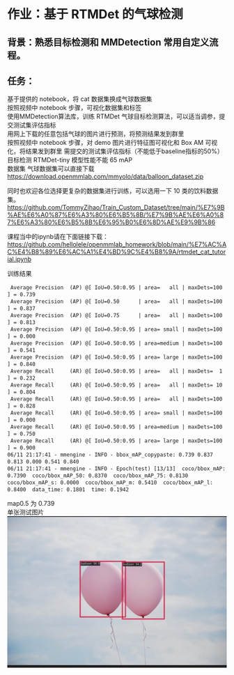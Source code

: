 # 作业：基于 RTMDet 的气球检测

## 背景：熟悉目标检测和 MMDetection 常用自定义流程。

## 任务：

基于提供的 notebook，将 cat 数据集换成气球数据集  
按照视频中 notebook 步骤，可视化数据集和标签  
使用MMDetection算法库，训练 RTMDet 气球目标检测算法，可以适当调参，提交测试集评估指标  
用网上下载的任意包括气球的图片进行预测，将预测结果发到群里  
按照视频中 notebook 步骤，对 demo 图片进行特征图可视化和 Box AM 可视化，将结果发到群里 需提交的测试集评估指标（不能低于baseline指标的50%）  
目标检测 RTMDet-tiny 模型性能不能 65 mAP  
数据集 气球数据集可以直接下载 https://download.openmmlab.com/mmyolo/data/balloon_dataset.zip

同时也欢迎各位选择更复杂的数据集进行训练，可以选用一下 10 类的饮料数据集。 https://github.com/TommyZihao/Train_Custom_Dataset/tree/main/%E7%9B%AE%E6%A0%87%E6%A3%80%E6%B5%8B/%E7%9B%AE%E6%A0%87%E6%A3%80%E6%B5%8B%E6%95%B0%E6%8D%AE%E9%9B%86

课程当中的ipynb请在下面链接下载： https://github.com/hellolele/openmmlab_homework/blob/main/%E7%AC%AC%E4%B8%89%E6%AC%A1%E4%BD%9C%E4%B8%9A/rtmdet_cat_tutorial.ipynb

训练结果
```
 Average Precision  (AP) @[ IoU=0.50:0.95 | area=   all | maxDets=100 ] = 0.739
 Average Precision  (AP) @[ IoU=0.50      | area=   all | maxDets=100 ] = 0.837
 Average Precision  (AP) @[ IoU=0.75      | area=   all | maxDets=100 ] = 0.813
 Average Precision  (AP) @[ IoU=0.50:0.95 | area= small | maxDets=100 ] = 0.000
 Average Precision  (AP) @[ IoU=0.50:0.95 | area=medium | maxDets=100 ] = 0.541
 Average Precision  (AP) @[ IoU=0.50:0.95 | area= large | maxDets=100 ] = 0.840
 Average Recall     (AR) @[ IoU=0.50:0.95 | area=   all | maxDets=  1 ] = 0.232
 Average Recall     (AR) @[ IoU=0.50:0.95 | area=   all | maxDets= 10 ] = 0.804
 Average Recall     (AR) @[ IoU=0.50:0.95 | area=   all | maxDets=100 ] = 0.828
 Average Recall     (AR) @[ IoU=0.50:0.95 | area= small | maxDets=100 ] = 0.000
 Average Recall     (AR) @[ IoU=0.50:0.95 | area=medium | maxDets=100 ] = 0.750
 Average Recall     (AR) @[ IoU=0.50:0.95 | area= large | maxDets=100 ] = 0.900
06/11 21:17:41 - mmengine - INFO - bbox_mAP_copypaste: 0.739 0.837 0.813 0.000 0.541 0.840
06/11 21:17:41 - mmengine - INFO - Epoch(test) [13/13]  coco/bbox_mAP: 0.7390  coco/bbox_mAP_50: 0.8370  coco/bbox_mAP_75: 0.8130  coco/bbox_mAP_s: 0.0000  coco/bbox_mAP_m: 0.5410  coco/bbox_mAP_l: 0.8400  data_time: 0.1801  time: 0.1942
```

map0.5 为 0.739  
单张测试图片  
![网络图片测试](https://github.com/hellolele/openmmlab_homework/blob/main/%E7%AC%AC%E4%B8%89%E6%AC%A1%E4%BD%9C%E4%B8%9A/output_image/%E5%BE%AE%E4%BF%A1%E5%9B%BE%E7%89%87_20230611213823.png)